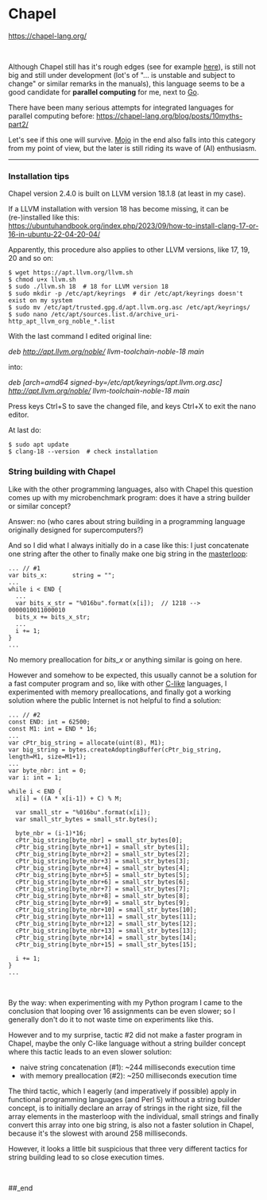 # Chapel

https://chapel-lang.org/

<br/>

Although Chapel still has it's rough edges (see for example [here](https://github.com/practicalcomputerscience/MicrobenchmarkGPHLlanguages/tree/main/70%20-%20portability%20from%20Linux%20to%20Linux#other-omissions-from-above-list)), is still not big and still under development (lot's of "... is unstable and subject to change" or similar remarks in the manuals), this language seems to be a good candidate for **parallel computing** for me, next to [Go](https://github.com/practicalcomputerscience/MicrobenchmarkGPHLlanguages/tree/main/03%20-%20source%20code/01%20-%20imperative%20languages/Go#go).

There have been many serious attempts for integrated languages for parallel computing before: https://chapel-lang.org/blog/posts/10myths-part2/

Let's see if this one will survive. [Mojo](https://github.com/practicalcomputerscience/MicrobenchmarkGPHLlanguages/tree/main/03%20-%20source%20code/01%20-%20imperative%20languages/Mojo#mojo) in the end also falls into this category from my point of view, but the later is still riding its wave of (AI) enthusiasm.

---

### Installation tips

Chapel version 2.4.0 is built on LLVM version 18.1.8 (at least in my case).

If a LLVM installation with version 18 has become missing, it can be (re-)installed like this: https://ubuntuhandbook.org/index.php/2023/09/how-to-install-clang-17-or-16-in-ubuntu-22-04-20-04/

Apparently, this procedure also applies to other LLVM versions, like 17, 19, 20 and so on:

```
$ wget https://apt.llvm.org/llvm.sh
$ chmod u+x llvm.sh
$ sudo ./llvm.sh 18  # 18 for LLVM version 18
$ sudo mkdir -p /etc/apt/keyrings  # dir /etc/apt/keyrings doesn't exist on my system
$ sudo mv /etc/apt/trusted.gpg.d/apt.llvm.org.asc /etc/apt/keyrings/
$ sudo nano /etc/apt/sources.list.d/archive_uri-http_apt_llvm_org_noble_*.list
```

With the last command I edited original line:

_deb http://apt.llvm.org/noble/ llvm-toolchain-noble-18 main_

into:

_deb [arch=amd64 signed-by=/etc/apt/keyrings/apt.llvm.org.asc] http://apt.llvm.org/noble/ llvm-toolchain-noble-18 main_

Press keys Ctrl+S to save the changed file, and keys Ctrl+X to exit the nano editor.

At last do:

```
$ sudo apt update
$ clang-18 --version  # check installation
```

### String building with Chapel

Like with the other programming languages, also with Chapel this question comes up with my microbenchmark program: does it have a string builder or similar concept?

Answer: no (who cares about string building in a programming language originally designed for supercomputers?)

And so I did what I always initially do in a case like this: I just concatenate one string after the other to finally make one big string in the [masterloop](https://github.com/practicalcomputerscience/MicrobenchmarkGPHLlanguages/blob/main/03%20-%20source%20code/01%20-%20imperative%20languages/Chapel/random_streams_for_perf_stats.chpl):

```
... // #1
var bits_x:       string = "";
...
while i < END {
  ...
  var bits_x_str = "%016bu".format(x[i]);  // 1218 --> 0000010011000010
  bits_x += bits_x_str;
  ...
  i += 1;
}
...
```

No memory preallocation for _bits_x_ or anything similar is going on here.

However and somehow to be expected, this usually cannot be a solution for a fast computer program and so, like with other [C-like](https://github.com/practicalcomputerscience/MicrobenchmarkGPHLlanguages/blob/main/03%20-%20source%20code/01%20-%20imperative%20languages/C/random_streams_for_perf_stats.c) languages, I experimented with memory preallocations, and finally got a working solution where the public Internet is not helpful to find a solution:

```
... // #2
const END: int = 62500;
const M1: int = END * 16;
...
var cPtr_big_string = allocate(uint(8), M1);
var big_string = bytes.createAdoptingBuffer(cPtr_big_string, length=M1, size=M1+1);
...
var byte_nbr: int = 0;
var i: int = 1;

while i < END {
  x[i] = ((A * x[i-1]) + C) % M;

  var small_str = "%016bu".format(x[i]);
  var small_str_bytes = small_str.bytes();

  byte_nbr = (i-1)*16;
  cPtr_big_string[byte_nbr] = small_str_bytes[0];
  cPtr_big_string[byte_nbr+1] = small_str_bytes[1];
  cPtr_big_string[byte_nbr+2] = small_str_bytes[2];
  cPtr_big_string[byte_nbr+3] = small_str_bytes[3];
  cPtr_big_string[byte_nbr+4] = small_str_bytes[4];
  cPtr_big_string[byte_nbr+5] = small_str_bytes[5];
  cPtr_big_string[byte_nbr+6] = small_str_bytes[6];
  cPtr_big_string[byte_nbr+7] = small_str_bytes[7];
  cPtr_big_string[byte_nbr+8] = small_str_bytes[8];
  cPtr_big_string[byte_nbr+9] = small_str_bytes[9];
  cPtr_big_string[byte_nbr+10] = small_str_bytes[10];
  cPtr_big_string[byte_nbr+11] = small_str_bytes[11];
  cPtr_big_string[byte_nbr+12] = small_str_bytes[12];
  cPtr_big_string[byte_nbr+13] = small_str_bytes[13];
  cPtr_big_string[byte_nbr+14] = small_str_bytes[14];
  cPtr_big_string[byte_nbr+15] = small_str_bytes[15];

  i += 1;
}
...
```

<br/>

By the way: when experimenting with my Python program I came to the conclusion that looping over 16 assignments can be even slower; so I generally don't do it to not waste time on experiments like this.

However and to my surprise, tactic #2 did not make a faster program in Chapel, maybe the only C-like language without a string builder concept where this tactic leads to an even slower solution:

- naive string concatenation (#1): ~244 milliseconds execution time
- with memory preallocation (#2): ~250 milliseconds execution time

The third tactic, which I eagerly (and imperatively if possible) apply in functional programming languages (and Perl 5) without a string builder concept, is to initially declare an array of strings in the right size, fill the array elements in the masterloop with the individual, small strings and finally convert this array into one big string, is also not a faster solution in Chapel, because it's the slowest with around 258 milliseconds.

However, it looks a little bit suspicious that three very different tactics for string building lead to so close execution times.

<br/>

##_end
